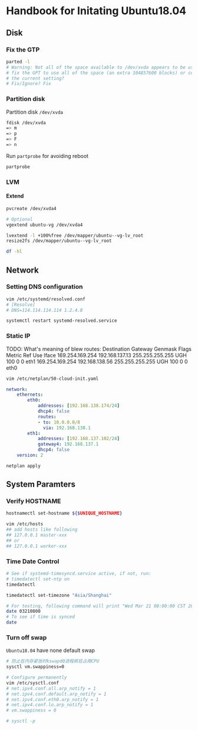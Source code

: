 # Handbook for Initating Ubuntu18.04

## Disk

### Fix the GTP

```bash
parted -l
# Warning: Not all of the space available to /dev/xvda appears to be used, you can
# fix the GPT to use all of the space (an extra 104857600 blocks) or continue with
# the current setting?
# Fix/Ignore? Fix
```

### Partition disk

Partition disk `/dev/xvda`

```bash
fdisk /dev/xvda
=> m
=> p
=> F
=> n
```

Run `partprobe` for avoiding reboot

```bash
partprobe
```

### LVM

#### Extend

```bash
pvcreate /dev/xvda4

# Optional
vgextend ubuntu-vg /dev/xvda4

lvextend -l +100%free /dev/mapper/ubuntu--vg-lv_root
resize2fs /dev/mapper/ubuntu--vg-lv_root

df -hl
```

## Network

### Setting DNS configuration

```bash
vim /etc/systemd/resolved.conf
# [Resolve]
# DNS=114.114.114.114 1.2.4.8

systemctl restart systemd-resolved.service
```

### Static IP

TODO: What's meaning of blew routes:
Destination     Gateway         Genmask         Flags Metric Ref    Use Iface
169.254.169.254 192.168.137.13  255.255.255.255 UGH   100    0        0 eth1
169.254.169.254 192.168.138.56  255.255.255.255 UGH   100    0        0 eth0

```bash
vim /etc/netplan/50-cloud-init.yaml
```

```yaml
network:
    ethernets:
        eth0:
            addresses: [192.168.138.174/24]
            dhcp4: false
            routes:
            - to: 10.0.0.0/8
              via: 192.168.138.1
        eth1:
            addresses: [192.168.137.102/24]
            gateway4: 192.168.137.1
            dhcp4: false
    version: 2
```

```bash
netplan apply
```

## System Paramters

### Verify HOSTNAME

```bash
hostnamectl set-hostname ${$UNIQUE_HOSTNAME}

vim /etc/hosts
## add hosts like following
## 127.0.0.1 master-xxx
## or
## 127.0.0.1 worker-xxx
```

### Time Date Control

```bash
# See if systemd-timesyncd.service active, if not, run:
# timedatectl set-ntp on
timedatectl

timedatectl set-timezone "Asia/Shanghai"

# For testing, following command will print "Wed Mar 21 08:00:00 CST 2018"
date 03210800
# To see if time is synced
date
```

### Turn off swap

`Ubuntu18.04` have none default swap

```bash
# 防止在内存紧张时kswapd0进程疯狂占用CPU
sysctl vm.swappiness=0

# Configure permanently
vim /etc/sysctl.conf
# net.ipv4.conf.all.arp_notify = 1
# net.ipv4.conf.default.arp_notify = 1
# net.ipv4.conf.eth0.arp_notify = 1
# net.ipv4.conf.lo.arp_notify = 1
# vm.swappiness = 0

# sysctl -p
```